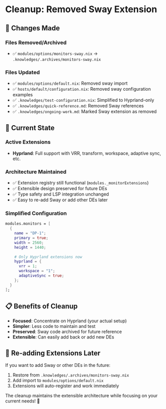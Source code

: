 # Cleanup: Removed Sway Extension

## 🧹 Changes Made

### Files Removed/Archived
- ✅ `modules/options/monitors-sway.nix` → `.knowledges/.archives/monitors-sway.nix`

### Files Updated  
- ✅ `modules/options/default.nix`: Removed sway import
- ✅ `hosts/default/configuration.nix`: Removed sway configuration examples
- ✅ `.knowledges/test-configuration.nix`: Simplified to Hyprland-only
- ✅ `.knowledges/quick-reference.md`: Removed Sway references
- ✅ `.knowledges/ongoing-work.md`: Marked Sway extension as removed

## 🎯 Current State

### Active Extensions
- **Hyprland**: Full support with VRR, transform, workspace, adaptive sync, etc.

### Architecture Maintained
- ✅ Extension registry still functional (`modules._monitorExtensions`)
- ✅ Extensible design preserved for future DEs
- ✅ Type safety and LSP integration unchanged
- ✅ Easy to re-add Sway or add other DEs later

### Simplified Configuration
```nix
modules.monitors = [
  {
    name = "DP-1";
    primary = true;
    width = 2560;
    height = 1440;
    
    # Only Hyprland extensions now
    hyprland = {
      vrr = 1;
      workspace = "1";
      adaptiveSync = true;
    };
  }
];
```

## 📋 Benefits of Cleanup
- **Focused**: Concentrate on Hyprland (your actual setup)
- **Simpler**: Less code to maintain and test
- **Preserved**: Sway code archived for future reference
- **Extensible**: Can easily add back or add new DEs

## 🔄 Re-adding Extensions Later
If you want to add Sway or other DEs in the future:
1. Restore from `.knowledges/.archives/monitors-sway.nix`
2. Add import to `modules/options/default.nix`
3. Extensions will auto-register and work immediately

The cleanup maintains the extensible architecture while focusing on your current needs! 🎯
